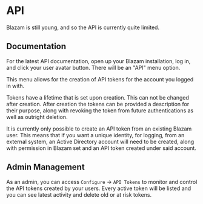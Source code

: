 # API
Blazam is still young, and so the API is currently quite
limited.

## Documentation
For the latest API documentation, open up your Blazam installation,
log in, and click your user avatar button. There will be an "API"
menu option.

This menu allows for the creation of API tokens for the account you
logged in with.

Tokens have a lifetime that is set upon creation. This can not be changed
after creation. After creation the tokens can be provided a description for
their purpose, along with revoking the token from future authentications as
well as outright deletion.

It is currently only possible to create an API token from an existing Blazam
user. This means that if you want a unique identity, for logging, from an
external system, an Active Directory account will need to be created,
along with permission in Blazam set and an API token created under said account.

## Admin Management
As an admin, you can access `Configure` -> `API Tokens` to monitor and
control the API tokens created by your users. Every active token will be listed
and you can see latest activity and delete old or at risk tokens.